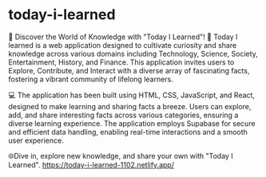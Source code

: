# today-i-learned
🌟 Discover the World of Knowledge with "Today I Learned"! 🌟
Today I learned is a web application designed to cultivate curiosity and share knowledge across various domains including Technology, Science, Society, Entertainment, History, and Finance. This application invites users to Explore, Contribute, and Interact with a diverse array of fascinating facts, fostering a vibrant community of lifelong learners.

💻 The application has been built using HTML, CSS, JavaScript, and React, designed to make learning and sharing facts a breeze. Users can explore, add, and share interesting facts across various categories, ensuring a diverse learning experience. The application employs Supabase for secure and efficient data handling, enabling real-time interactions and a smooth user experience. 

🌐Dive in, explore new knowledge, and share your own with "Today I Learned". https://today-i-learned-1102.netlify.app/

